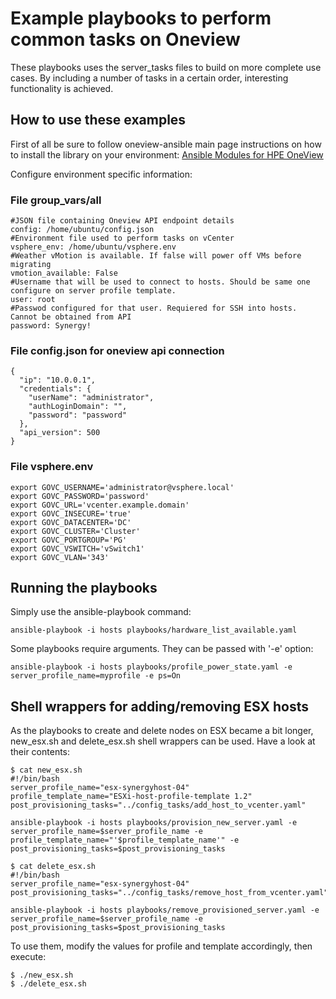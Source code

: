 # Example playbooks to perform common tasks on Oneview

These playbooks uses the server_tasks files to build on more complete use cases. By including a number of tasks in a certain order, interesting functionality is achieved.

## How to use these examples

First of all be sure to follow oneview-ansible main page instructions on how to install the library on your environment: [Ansible Modules for HPE OneView](https://github.com/HewlettPackard/oneview-ansible)


Configure environment specific information:

### File group_vars/all
~~~
#JSON file containing Oneview API endpoint details
config: /home/ubuntu/config.json
#Environment file used to perform tasks on vCenter
vsphere_env: /home/ubuntu/vsphere.env
#Weather vMotion is available. If false will power off VMs before migrating
vmotion_available: False
#Username that will be used to connect to hosts. Should be same one configure on server profile template.
user: root
#Passwod configured for that user. Requiered for SSH into hosts. Cannot be obtained from API
password: Synergy!
~~~

### File config.json for oneview api connection
~~~
{
  "ip": "10.0.0.1",
  "credentials": {
    "userName": "administrator",
    "authLoginDomain": "",
    "password": "password"
  },
  "api_version": 500
}
~~~

### File vsphere.env
~~~
export GOVC_USERNAME='administrator@vsphere.local'
export GOVC_PASSWORD='password'
export GOVC_URL='vcenter.example.domain'
export GOVC_INSECURE='true'
export GOVC_DATACENTER='DC'
export GOVC_CLUSTER='Cluster'
export GOVC_PORTGROUP='PG'
export GOVC_VSWITCH='vSwitch1'
export GOVC_VLAN='343'
~~~ 


## Running the playbooks
Simply use the ansible-playbook command:
~~~
ansible-playbook -i hosts playbooks/hardware_list_available.yaml
~~~

Some playbooks require arguments. They can be passed with '-e' option:
~~~
ansible-playbook -i hosts playbooks/profile_power_state.yaml -e server_profile_name=myprofile -e ps=On
~~~

## Shell wrappers for adding/removing ESX hosts
As the playbooks to create and delete nodes on ESX became a bit longer, new_esx.sh and delete_esx.sh shell wrappers can be used. Have a look at their contents:
~~~
$ cat new_esx.sh
#!/bin/bash
server_profile_name="esx-synergyhost-04"
profile_template_name="ESXi-host-profile-template 1.2"
post_provisioning_tasks="../config_tasks/add_host_to_vcenter.yaml"

ansible-playbook -i hosts playbooks/provision_new_server.yaml -e server_profile_name=$server_profile_name -e profile_template_name="'$profile_template_name'" -e post_provisioning_tasks=$post_provisioning_tasks

$ cat delete_esx.sh
#!/bin/bash
server_profile_name="esx-synergyhost-04"
post_provisioning_tasks="../config_tasks/remove_host_from_vcenter.yaml"

ansible-playbook -i hosts playbooks/remove_provisioned_server.yaml -e server_profile_name=$server_profile_name -e post_provisioning_tasks=$post_provisioning_tasks
~~~

To use them, modify the values for profile and template accordingly, then execute:
~~~
$ ./new_esx.sh
$ ./delete_esx.sh
~~~

